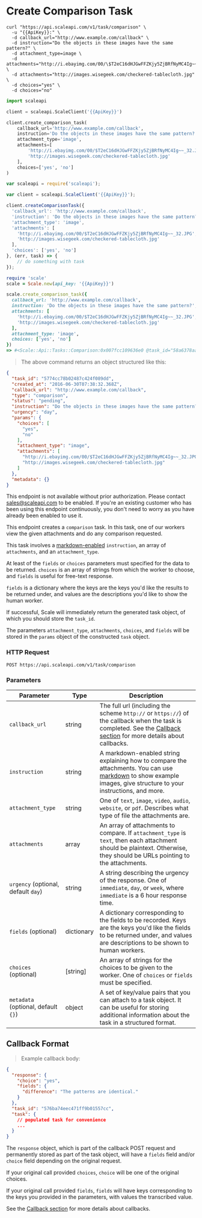 # Create Comparison Task

```shell
curl "https://api.scaleapi.com/v1/task/comparison" \
  -u "{{ApiKey}}:" \
  -d callback_url="http://www.example.com/callback" \
  -d instruction="Do the objects in these images have the same pattern?" \
  -d attachment_type=image \
  -d attachments="http://i.ebayimg.com/00/\$T2eC16dHJGwFFZKjy5ZjBRfNyMC4Ig~~_32.JPG" \
  -d attachments="http://images.wisegeek.com/checkered-tablecloth.jpg" \
  -d choices="yes" \
  -d choices="no"
```
```python
import scaleapi

client = scaleapi.ScaleClient('{{ApiKey}}')

client.create_comparison_task(
    callback_url='http://www.example.com/callback',
    instruction='Do the objects in these images have the same pattern?',
    attachment_type='image',
    attachments=[
        'http://i.ebayimg.com/00/$T2eC16dHJGwFFZKjy5ZjBRfNyMC4Ig~~_32.JPG',
        'http://images.wisegeek.com/checkered-tablecloth.jpg'
    ],
    choices=['yes', 'no']
)
```

```javascript
var scaleapi = require('scaleapi');

var client = scaleapi.ScaleClient('{{ApiKey}}');

client.createComparisonTask({
  'callback_url': 'http://www.example.com/callback',
  'instruction': 'Do the objects in these images have the same pattern?',
  'attachment_type': 'image',
  'attachments': [
    'http://i.ebayimg.com/00/$T2eC16dHJGwFFZKjy5ZjBRfNyMC4Ig~~_32.JPG',
    'http://images.wisegeek.com/checkered-tablecloth.jpg'
  ],
  'choices': ['yes', 'no']
}, (err, task) => {
    // do something with task
});
```

```ruby
require 'scale'
scale = Scale.new(api_key: '{{ApiKey}}')

scale.create_comparison_task({
  callback_url: 'http://www.example.com/callback',
  instruction: 'Do the objects in these images have the same pattern?',
  attachments: [
    'http://i.ebayimg.com/00/$T2eC16dHJGwFFZKjy5ZjBRfNyMC4Ig~~_32.JPG',
    'http://images.wisegeek.com/checkered-tablecloth.jpg'
  ],
  attachment_type: 'image',
  choices: ['yes', 'no']
})
=> #<Scale::Api::Tasks::Comparison:0x007fcc109636e0 @task_id="58a6378aaa9d139b20a42532", @type="comparison", @instruction="Do the objects in these images have the same pattern?", @params={"choices"=>["yes", "no"], "attachment_type"=>"image", "attachments"=>["http://i.ebayimg.com/00/$T2eC16dHJGwFFZKjy5ZjBRfNyMC4Ig~~_32.JPG", "http://images.wisegeek.com/checkered-tablecloth.jpg"]}, @urgency="day", @response=nil, @callback_url="http://www.example.com/callback", @created_at=2017-02-16 23:36:42 UTC, @status="pending", @completed_at=nil, @callback_succeeded_at=nil, @metadata={}>
```

> The above command returns an object structured like this:

```json
{
  "task_id": "5774cc78b02487c424f089dd",
  "created_at": "2016-06-30T07:38:32.368Z",
  "callback_url": "http://www.example.com/callback",
  "type": "comparison",
  "status": "pending",
  "instruction": "Do the objects in these images have the same pattern?",
  "urgency": "day",
  "params": {
    "choices": [
      "yes",
      "no"
    ],
    "attachment_type": "image",
    "attachments": [
      "http://i.ebayimg.com/00/$T2eC16dHJGwFFZKjy5ZjBRfNyMC4Ig~~_32.JPG",
      "http://images.wisegeek.com/checkered-tablecloth.jpg"
    ]
  },
  "metadata": {}
}
```

<aside class="notice">
This endpoint is not available without prior authorization.  Please contact <a href="mailto:sales@scaleapi.com">sales@scaleapi.com</a> to be enabled.  If you're an existing customer who has been using this endpoint continuously, you don't need to worry as you have already been enabled to use it.
</aside>

This endpoint creates a `comparison` task. In this task, one of our workers view the given attachments and do any comparison requested.

This task involves a [markdown-enabled](https://github.com/adam-p/markdown-here/wiki/Markdown-Cheatsheet) `instruction`, an array of `attachments`, and an `attachment_type`.

At least of the `fields` or `choices` parameters must specified for the data to be returned. `choices` is an array of strings from which the worker to choose, and `fields` is useful for free-text response.

`fields` is a dictionary where the keys are the keys you'd like the results to be returned under, and values are the descriptions you'd like to show the human worker.

If successful, Scale will immediately return the generated task object, of which you should store the `task_id`.

The parameters `attachment_type`, `attachments`, `choices`, and `fields` will be stored in the `params` object of the constructed `task` object.

### HTTP Request

`POST https://api.scaleapi.com/v1/task/comparison`

### Parameters

Parameter | Type | Description
--------- | ---- | -------
`callback_url` | string | The full url (including the scheme `http://` or `https://`) of the callback when the task is completed. See the [Callback section](#callbacks) for more details about callbacks.
`instruction` | string | A markdown-enabled string explaining how to compare the attachments. You can use [markdown](https://github.com/adam-p/markdown-here/wiki/Markdown-Cheatsheet) to show example images, give structure to your instructions, and more.
`attachment_type` | string | One of `text`, `image`, `video`, `audio`, `website`, or `pdf`. Describes what type of file the attachments are.
`attachments` | array | An array of attachments to compare. If `attachment_type` is `text`, then each attachment should be plaintext. Otherwise, they should be URLs pointing to the attachments.
`urgency` (optional, default `day`) | string | A string describing the urgency of the response. One of `immediate`, `day`, or `week`, where `immediate` is a 6 hour response time.
`fields` (optional) | dictionary | A dictionary corresponding to the fields to be recorded. Keys are the keys you'd like the fields to be returned under, and values are descriptions to be shown to human workers.
`choices` (optional) | [string] | An array of strings for the choices to be given to the worker. One of `choices` or `fields` must be specified.
`metadata` (optional, default `{}`) | object | A set of key/value pairs that you can attach to a task object. It can be useful for storing additional information about the task in a structured format.

## Callback Format

> Example callback body:

```json
{
  "response": {
    "choice": "yes",
    "fields": {
      "difference": "The patterns are identical."
    }
  },
  "task_id": "576ba74eec471ff9b01557cc",
  "task": {
    // populated task for convenience
    ...
  }
}
```

The `response` object, which is part of the callback POST request and permanently stored as part of the task object, will have a `fields` field and/or `choice` field depending on the original request.

If your original call provided `choices`, `choice` will be one of the original choices.

If your original call provided `fields`, `fields` will have keys corresponding to the keys you provided in the parameters, with values the transcribed value.

<aside class="notice">
See the <a href="#callbacks">Callback section</a> for more details about callbacks.
</aside>